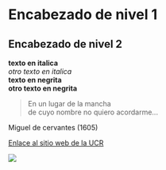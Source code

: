 # Encabezado de nivel 1
## Encabezado de nivel 2
**texto en italica**    
_otro texto en italica_  
**texto en negrita**  
__otro texto en negrita__

>En un lugar de la mancha   
>de cuyo nombre no quiero acordarme...
>
Miguel de cervantes (1605)

[Enlace al sitio web de la UCR](https://www.ucr.ac.cr/)

![ ](https://www.r-project.org/logo/Rlogo.png)
